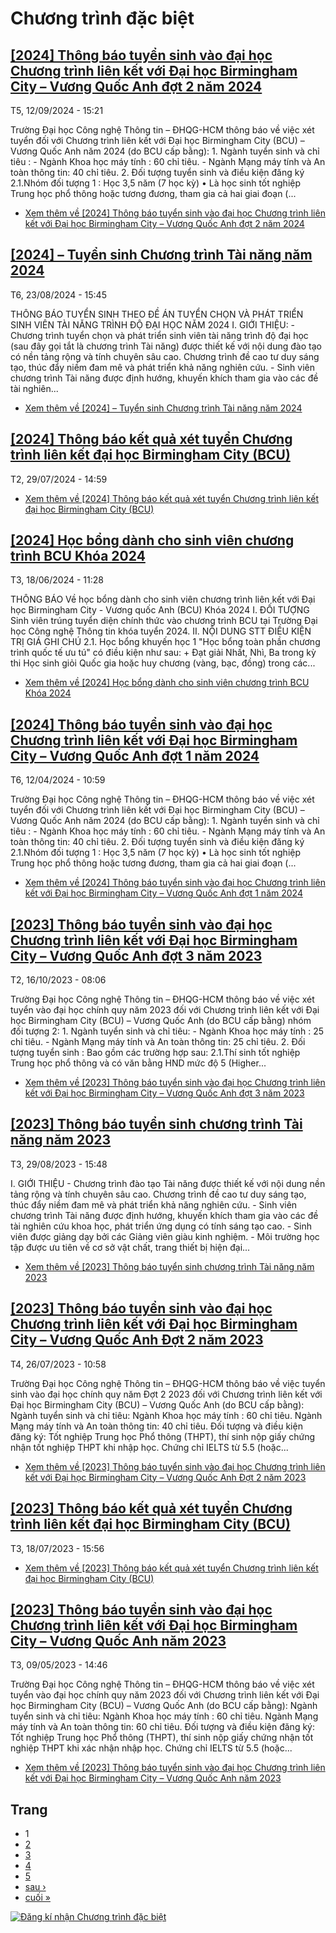 # Chương trình đặc biệt

## [[2024] Thông báo tuyển sinh vào đại học Chương trình liên kết với Đại học Birmingham City – Vương Quốc Anh đợt 2 năm 2024](/2024-thong-bao-tuyen-sinh-vao-dai-hoc-chuong-trinh-lien-ket-voi-dai-hoc-birmingham-city-vuong-quoc-anh-dot-2-nam-2024)

T5, 12/09/2024 - 15:21

Trường Đại học Công nghệ Thông tin – ĐHQG-HCM thông báo về việc xét tuyển đối với Chương trình liên kết với Đại học Birmingham City (BCU) – Vương Quốc Anh năm 2024 (do BCU cấp bằng): 1. Ngành tuyển sinh và chỉ tiêu : - Ngành Khoa học máy tính : 60 chỉ tiêu. - Ngành Mạng máy tính và An toàn thông tin: 40 chỉ tiêu. 2. Đối tượng tuyển sinh và điều kiện đăng ký 2.1.Nhóm đối tượng 1 : Học 3,5 năm (7 học kỳ) • Là học sinh tốt nghiệp Trung học phổ thông hoặc tương đương, tham gia cả hai giai đoạn (...

* [Xem thêm về [2024] Thông báo tuyển sinh vào đại học Chương trình liên kết với Đại học Birmingham City – Vương Quốc Anh đợt 2 năm 2024](/2024-thong-bao-tuyen-sinh-vao-dai-hoc-chuong-trinh-lien-ket-voi-dai-hoc-birmingham-city-vuong-quoc-anh-dot-2-nam-2024 "[2024] Thông báo tuyển sinh vào đại học Chương trình liên kết với Đại học Birmingham City – Vương Quốc Anh đợt 2 năm 2024")

## [[2024] – Tuyển sinh Chương trình Tài năng năm 2024](/2024-tuyen-sinh-chuong-trinh-tai-nang-nam-2024)

T6, 23/08/2024 - 15:45

THÔNG BÁO TUYỂN SINH THEO ĐỀ ÁN TUYỂN CHỌN VÀ PHÁT TRIỂN SINH VIÊN TÀI NĂNG TRÌNH ĐỘ ĐẠI HỌC NĂM 2024 I. GIỚI THIỆU: - Chương trình tuyển chọn và phát triển sinh viên tài năng trình độ đại học (sau đây gọi tắt là chương trình Tài năng) được thiết kế với nội dung đào tạo có nền tảng rộng và tính chuyên sâu cao. Chương trình đề cao tư duy sáng tạo, thúc đẩy niềm đam mê và phát triển khả năng nghiên cứu. - Sinh viên chương trình Tài năng được định hướng, khuyến khích tham gia vào các đề tài nghiên...

* [Xem thêm về [2024] – Tuyển sinh Chương trình Tài năng năm 2024](/2024-tuyen-sinh-chuong-trinh-tai-nang-nam-2024 "[2024] – Tuyển sinh Chương trình Tài năng năm 2024")

## [[2024] Thông báo kết quả xét tuyển Chương trình liên kết đại học Birmingham City (BCU)](/2024-thong-bao-ket-qua-xet-tuyen-chuong-trinh-lien-ket-dai-hoc-birmingham-city-bcu)

T2, 29/07/2024 - 14:59

* [Xem thêm về [2024] Thông báo kết quả xét tuyển Chương trình liên kết đại học Birmingham City (BCU)](/2024-thong-bao-ket-qua-xet-tuyen-chuong-trinh-lien-ket-dai-hoc-birmingham-city-bcu "[2024] Thông báo kết quả xét tuyển Chương trình liên kết đại học Birmingham City (BCU)")

## [[2024] Học bổng dành cho sinh viên chương trình BCU Khóa 2024](/2024-hoc-bong-danh-cho-sinh-vien-chuong-trinh-bcu-khoa-2024)

T3, 18/06/2024 - 11:28

THÔNG BÁO Về học bổng dành cho sinh viên chương trình liên kết với Đại học Birmingham City - Vương quốc Anh (BCU) Khóa 2024 I. ĐỐI TƯỢNG Sinh viên trúng tuyển diện chính thức vào chương trình BCU tại Trường Đại học Công nghệ Thông tin khóa tuyển 2024. II. NỘI DUNG STT ĐIỀU KIỆN TRỊ GIÁ GHI CHÚ 2.1. Học bổng khuyến học 1 "Học bổng toàn phần chương trình quốc tế ưu tú" có điều kiện như sau: + Đạt giải Nhất, Nhì, Ba trong kỳ thi Học sinh giỏi Quốc gia hoặc huy chương (vàng, bạc, đồng) trong các...

* [Xem thêm về [2024] Học bổng dành cho sinh viên chương trình BCU Khóa 2024](/2024-hoc-bong-danh-cho-sinh-vien-chuong-trinh-bcu-khoa-2024 "[2024] Học bổng dành cho sinh viên chương trình BCU Khóa 2024")

## [[2024] Thông báo tuyển sinh vào đại học Chương trình liên kết với Đại học Birmingham City – Vương Quốc Anh đợt 1 năm 2024](/2024-thong-bao-tuyen-sinh-vao-dai-hoc-chuong-trinh-lien-ket-voi-dai-hoc-birmingham-city-vuong-quoc-anh-dot-1-nam-2024)

T6, 12/04/2024 - 10:59

Trường Đại học Công nghệ Thông tin – ĐHQG-HCM thông báo về việc xét tuyển đối với Chương trình liên kết với Đại học Birmingham City (BCU) – Vương Quốc Anh năm 2024 (do BCU cấp bằng): 1. Ngành tuyển sinh và chỉ tiêu : - Ngành Khoa học máy tính : 60 chỉ tiêu. - Ngành Mạng máy tính và An toàn thông tin: 40 chỉ tiêu. 2. Đối tượng tuyển sinh và điều kiện đăng ký 2.1.Nhóm đối tượng 1 : Học 3,5 năm (7 học kỳ) • Là học sinh tốt nghiệp Trung học phổ thông hoặc tương đương, tham gia cả hai giai đoạn (...

* [Xem thêm về [2024] Thông báo tuyển sinh vào đại học Chương trình liên kết với Đại học Birmingham City – Vương Quốc Anh đợt 1 năm 2024](/2024-thong-bao-tuyen-sinh-vao-dai-hoc-chuong-trinh-lien-ket-voi-dai-hoc-birmingham-city-vuong-quoc-anh-dot-1-nam-2024 "[2024] Thông báo tuyển sinh vào đại học Chương trình liên kết với Đại học Birmingham City – Vương Quốc Anh đợt 1 năm 2024")

## [[2023] Thông báo tuyển sinh vào đại học Chương trình liên kết với Đại học Birmingham City – Vương Quốc Anh đợt 3 năm 2023](/2023-thong-bao-tuyen-sinh-vao-dai-hoc-chuong-trinh-lien-ket-voi-dai-hoc-birmingham-city-vuong-quoc-anh-dot-3-nam-2023)

T2, 16/10/2023 - 08:06

Trường Đại học Công nghệ Thông tin – ĐHQG-HCM thông báo về việc xét tuyển vào đại học chính quy năm 2023 đối với Chương trình liên kết với Đại học Birmingham City (BCU) – Vương Quốc Anh (do BCU cấp bằng) nhóm đối tượng 2: 1. Ngành tuyển sinh và chỉ tiêu: - Ngành Khoa học máy tính : 25 chỉ tiêu. - Ngành Mạng máy tính và An toàn thông tin: 25 chỉ tiêu. 2. Đối tượng tuyển sinh : Bao gồm các trường hợp sau: 2.1.Thí sinh tốt nghiệp Trung học phổ thông và có văn bằng HND mức độ 5 (Higher...

* [Xem thêm về [2023] Thông báo tuyển sinh vào đại học Chương trình liên kết với Đại học Birmingham City – Vương Quốc Anh đợt 3 năm 2023](/2023-thong-bao-tuyen-sinh-vao-dai-hoc-chuong-trinh-lien-ket-voi-dai-hoc-birmingham-city-vuong-quoc-anh-dot-3-nam-2023 "[2023] Thông báo tuyển sinh vào đại học Chương trình liên kết với Đại học Birmingham City – Vương Quốc Anh đợt 3 năm 2023 ")

## [[2023] Thông báo tuyển sinh chương trình Tài năng năm 2023](/2023-thong-bao-tuyen-sinh-chuong-trinh-tai-nang-nam-2023)

T3, 29/08/2023 - 15:48

I. GIỚI THIỆU - Chương trình đào tạo Tài năng được thiết kế với nội dung nền tảng rộng và tính chuyên sâu cao. Chương trình đề cao tư duy sáng tạo, thúc đẩy niềm đam mê và phát triển khả năng nghiên cứu. - Sinh viên chương trình Tài năng được định hướng, khuyến khích tham gia vào các đề tài nghiên cứu khoa học, phát triển ứng dụng có tính sáng tạo cao. - Sinh viên được giảng dạy bởi các Giảng viên giàu kinh nghiệm. - Môi trường học tập được ưu tiên về cơ sở vật chất, trang thiết bị hiện đại...

* [Xem thêm về [2023] Thông báo tuyển sinh chương trình Tài năng năm 2023](/2023-thong-bao-tuyen-sinh-chuong-trinh-tai-nang-nam-2023 "[2023] Thông báo tuyển sinh chương trình Tài năng năm 2023")

## [[2023] Thông báo tuyển sinh vào đại học Chương trình liên kết với Đại học Birmingham City – Vương Quốc Anh Đợt 2 năm 2023](/2023-thong-bao-tuyen-sinh-vao-dai-hoc-chuong-trinh-lien-ket-voi-dai-hoc-birmingham-city-vuong-quoc-anh-dot-2-nam-2023)

T4, 26/07/2023 - 10:58

Trường Đại học Công nghệ Thông tin – ĐHQG-HCM thông báo về việc tuyển sinh vào đại học chính quy năm Đợt 2 2023 đối với Chương trình liên kết với Đại học Birmingham City (BCU) – Vương Quốc Anh (do BCU cấp bằng): Ngành tuyển sinh và chỉ tiêu: Ngành Khoa học máy tính : 60 chỉ tiêu. Ngành Mạng máy tính và An toàn thông tin: 40 chỉ tiêu. Đối tượng và điều kiện đăng ký: Tốt nghiệp Trung học Phổ thông (THPT), thí sinh nộp giấy chứng nhận tốt nghiệp THPT khi nhập học. Chứng chỉ IELTS từ 5.5 (hoặc...

* [Xem thêm về [2023] Thông báo tuyển sinh vào đại học Chương trình liên kết với Đại học Birmingham City – Vương Quốc Anh Đợt 2 năm 2023](/2023-thong-bao-tuyen-sinh-vao-dai-hoc-chuong-trinh-lien-ket-voi-dai-hoc-birmingham-city-vuong-quoc-anh-dot-2-nam-2023 "[2023] Thông báo tuyển sinh vào đại học Chương trình liên kết với Đại học Birmingham City – Vương Quốc Anh  Đợt 2 năm 2023")

## [[2023] Thông báo kết quả xét tuyển Chương trình liên kết đại học Birmingham City (BCU)](/2023-thong-bao-ket-qua-xet-tuyen-chuong-trinh-lien-ket-dai-hoc-birmingham-city-bcu)

T3, 18/07/2023 - 15:56

* [Xem thêm về [2023] Thông báo kết quả xét tuyển Chương trình liên kết đại học Birmingham City (BCU)](/2023-thong-bao-ket-qua-xet-tuyen-chuong-trinh-lien-ket-dai-hoc-birmingham-city-bcu "[2023] Thông báo kết quả xét tuyển Chương trình liên kết đại học Birmingham City (BCU)")

## [[2023] Thông báo tuyển sinh vào đại học Chương trình liên kết với Đại học Birmingham City – Vương Quốc Anh năm 2023](/2023-thong-bao-tuyen-sinh-vao-dai-hoc-chuong-trinh-lien-ket-voi-dai-hoc-birmingham-city-vuong-quoc-anh-nam-2023)

T3, 09/05/2023 - 14:46

Trường Đại học Công nghệ Thông tin – ĐHQG-HCM thông báo về việc xét tuyển vào đại học chính quy năm 2023 đối với Chương trình liên kết với Đại học Birmingham City (BCU) – Vương Quốc Anh (do BCU cấp bằng): Ngành tuyển sinh và chỉ tiêu: Ngành Khoa học máy tính : 60 chỉ tiêu. Ngành Mạng máy tính và An toàn thông tin: 60 chỉ tiêu. Đối tượng và điều kiện đăng ký: Tốt nghiệp Trung học Phổ thông (THPT), thí sinh nộp giấy chứng nhận tốt nghiệp THPT khi xác nhận nhập học. Chứng chỉ IELTS từ 5.5 (hoặc...

* [Xem thêm về [2023] Thông báo tuyển sinh vào đại học Chương trình liên kết với Đại học Birmingham City – Vương Quốc Anh năm 2023](/2023-thong-bao-tuyen-sinh-vao-dai-hoc-chuong-trinh-lien-ket-voi-dai-hoc-birmingham-city-vuong-quoc-anh-nam-2023 "[2023] Thông báo tuyển sinh vào đại học Chương trình liên kết với Đại học Birmingham City – Vương Quốc Anh năm 2023")

## Trang

* 1
* [2](/chuong-trinh-dac-biet?page=1 "Đến trang 2")
* [3](/chuong-trinh-dac-biet?page=2 "Đến trang 3")
* [4](/chuong-trinh-dac-biet?page=3 "Đến trang 4")
* [5](/chuong-trinh-dac-biet?page=4 "Đến trang 5")
* [sau ›](/chuong-trinh-dac-biet?page=1 "Đến trang sau")
* [cuối »](/chuong-trinh-dac-biet?page=4 "Đến trang cuối cùng")

[![Đăng kí nhận Chương trình đặc biệt](https://tuyensinh.uit.edu.vn/misc/feed.png)](https://tuyensinh.uit.edu.vn/taxonomy/term/147/all/feed "Đăng kí nhận Chương trình đặc biệt")